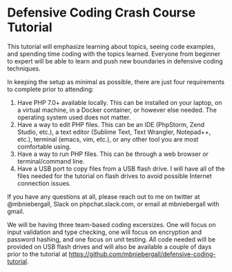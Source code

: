 # Defensive Coding Crash Course Tutorial

This tutorial will emphasize learning about topics, seeing code examples, and spending time coding with the topics learned. Everyone from beginner to expert will be able to learn and push new boundaries in defensive coding techniques.

In keeping the setup as minimal as possible, there are just four requirements to complete prior to attending:

1. Have PHP 7.0+ available locally. This can be installed on your laptop, on a virtual machine, in a Docker container, or however else needed. The operating system used does not matter.
2. Have a way to edit PHP files. This can be an IDE (PhpStorm, Zend Studio, etc.), a text editor (Sublime Text, Text Wrangler, Notepad++, etc.), terminal (emacs, vim, etc.), or any other tool you are most comfortable using.
3. Have a way to run PHP files. This can be through a web browser or terminal/command line.
4. Have a USB port to copy files from a USB flash drive. I will have all of the files needed for the tutorial on flash drives to avoid possible Internet connection issues.

If you have any questions at all, please reach out to me on twitter at @mbniebergall, Slack on phpchat.slack.com, or email at mbniebergall with gmail.

We will be having three team-based coding excersizes. One will focus on input validation and type checking, one will focus on encryption and password hashing, and one focus on unit testing. All code needed will be provided on USB flash drives and will also be available a couple of days prior to the tutorial at https://github.com/mbniebergall/defensive-coding-tutorial.
